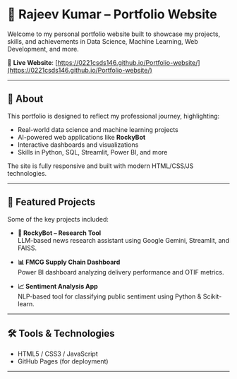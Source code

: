 # 💼 Rajeev Kumar – Portfolio Website

Welcome to my personal portfolio website built to showcase my projects, skills, and achievements in Data Science, Machine Learning, Web Development, and more.

🔗 **Live Website**: [https://0221csds146.github.io/Portfolio-website/](https://0221csds146.github.io/Portfolio-website/)

---

## 🌟 About

This portfolio is designed to reflect my professional journey, highlighting:
- Real-world data science and machine learning projects
- AI-powered web applications like **RockyBot**
- Interactive dashboards and visualizations
- Skills in Python, SQL, Streamlit, Power BI, and more

The site is fully responsive and built with modern HTML/CSS/JS technologies.

---

## 📌 Featured Projects

Some of the key projects included:

- **🤖 RockyBot – Research Tool**  
  LLM-based news research assistant using Google Gemini, Streamlit, and FAISS.

- **📊 FMCG Supply Chain Dashboard**  
  Power BI dashboard analyzing delivery performance and OTIF metrics.

- **📈 Sentiment Analysis App**  
  NLP-based tool for classifying public sentiment using Python & Scikit-learn.

---

## 🛠️ Tools & Technologies

- HTML5 / CSS3 / JavaScript
- GitHub Pages (for deployment)

---



